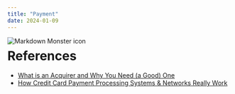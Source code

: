 ```yaml
---
title: "Payment"
date: 2024-01-09
---
```


<img src="https://media.licdn.com/dms/image/D5612AQETvYscqHEqrw/article-inline_image-shrink_1000_1488/0/1680186786873?e=1710374400&v=beta&t=zsfGNi7qOx5-z41Cg-kKkJQ4uP-edWjruoiQ_WmWB-o"
     alt="Markdown Monster icon"
     style="float: left; margin-right: 10px;" />


# References
* [What is an Acquirer and Why You Need (a Good) One](https://www.linkedin.com/pulse/what-acquirer-why-you-need-good-one-truevopay/)
* [How Credit Card Payment Processing Systems & Networks Really Work](https://tianpan.co/notes/41-how-to-scale-a-web-service)
